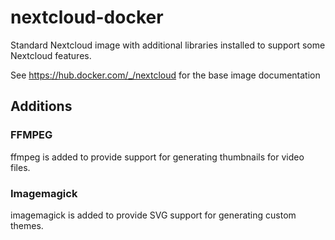 # nextcloud-docker
Standard Nextcloud image with additional libraries installed to support some Nextcloud features.

See https://hub.docker.com/_/nextcloud for the base image documentation

## Additions

### FFMPEG

ffmpeg is added to provide support for generating thumbnails for video files.

### Imagemagick

imagemagick is added to provide SVG support for generating custom themes.